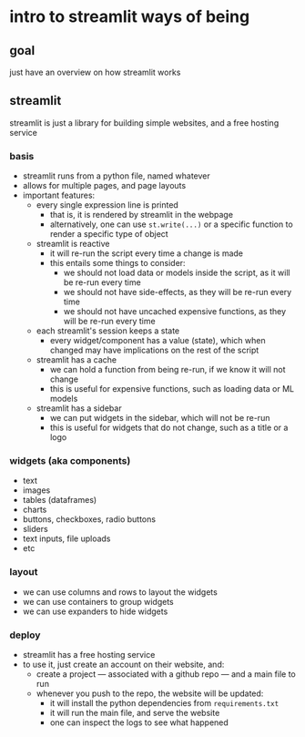 # intro to streamlit ways of being

## goal

just have an overview on how streamlit works 

## streamlit

streamlit is just a library for building simple websites, and a free hosting service


### basis

* streamlit runs from a python file, named whatever
* allows for multiple pages, and page layouts
* important features:
    * every single expression line is printed
        * that is, it is rendered by streamlit in the webpage
        * alternatively, one can use `st.write(...)` or a specific function to render a specific type of object
    * streamlit is reactive
        * it will re-run the script every time a change is made
        * this entails some things to consider: 
            * we should not load data or models inside the script, as it will be re-run every time
            * we should not have side-effects, as they will be re-run every time
            * we should not have uncached expensive functions, as they will be re-run every time
    * each streamlit's session keeps a state
        * every widget/component has a value (state), which when changed may have implications on the rest of the script
    * streamlit has a cache
        * we can hold a function from being re-run, if we know it will not change
        * this is useful for expensive functions, such as loading data or ML models
    * streamlit has a sidebar
        * we can put widgets in the sidebar, which will not be re-run
        * this is useful for widgets that do not change, such as a title or a logo

### widgets (aka components)

* text
* images
* tables (dataframes)
* charts
* buttons, checkboxes, radio buttons
* sliders
* text inputs, file uploads
* etc

### layout

* we can use columns and rows to layout the widgets
* we can use containers to group widgets
* we can use expanders to hide widgets


### deploy

* streamlit has a free hosting service
* to use it, just create an account on their website, and:
    * create a project — associated with a github repo — and a main file to run
    * whenever you push to the repo, the website will be updated:
        * it will install the python dependencies from `requirements.txt`
        * it will run the main file, and serve the website
        * one can inspect the logs to see what happened
